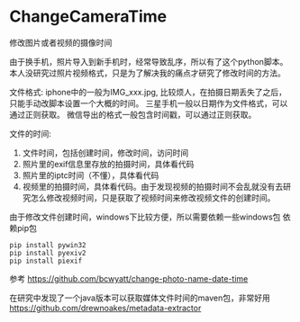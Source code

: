 # ChangeCameraTime
修改图片或者视频的摄像时间

由于换手机，照片导入到新手机时，经常导致乱序，所以有了这个python脚本。本人没研究过照片视频格式，只是为了解决我的痛点才研究了修改时间的方法。

文件格式:
iphone中的一般为IMG_xxx.jpg, 比较烦人，在拍摄日期丢失了之后，只能手动改脚本设置一个大概的时间。
三星手机一般以日期作为文件格式，可以通过正则获取。
微信导出的格式一般包含时间戳，可以通过正则获取。


文件的时间: 
1. 文件时间，包括创建时间，修改时间，访问时间
2. 照片里的exif信息里存放的拍摄时间，具体看代码
3. 照片里的iptc时间（不懂），具体看代码
4. 视频里的拍摄时间，具体看代码。由于发现视频的拍摄时间不会乱就没有去研究怎么修改视频时间，只是获取了视频时间来修改视频文件的创建时间。

由于修改文件创建时间，windows下比较方便，所以需要依赖一些windows包
依赖pip包
```
pip install pywin32
pip install pyexiv2
pip install piexif
```

参考
https://github.com/bcwyatt/change-photo-name-date-time


在研究中发现了一个java版本可以获取媒体文件时间的maven包，非常好用
https://github.com/drewnoakes/metadata-extractor
